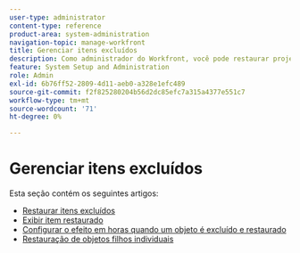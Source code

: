 ```yaml
---
user-type: administrator
content-type: reference
product-area: system-administration
navigation-topic: manage-workfront
title: Gerenciar itens excluídos
description: Como administrador do Workfront, você pode restaurar projetos, tarefas, problemas, documentos e modelos da Workfront se eles tiverem sido excluídos nos últimos 30 dias. Quando um objeto é restaurado, todos os objetos e campos filhos também são restaurados.
feature: System Setup and Administration
role: Admin
exl-id: 6b76ff52-2809-4d11-aeb0-a328e1efc489
source-git-commit: f2f825280204b56d2dc85efc7a315a4377e551c7
workflow-type: tm+mt
source-wordcount: '71'
ht-degree: 0%

---
```


# Gerenciar itens excluídos

Esta seção contém os seguintes artigos:

* [Restaurar itens excluídos](../../../administration-and-setup/manage-workfront/manage-deleted-items/restore-deleted-items.md)
* [Exibir item restaurado](../../../administration-and-setup/manage-workfront/manage-deleted-items/view-restored-items.md)
* [Configurar o efeito em horas quando um objeto é excluído e restaurado](../../../administration-and-setup/manage-workfront/manage-deleted-items/configure-how-hours-affected-when-obj-deleted-restored.md)
* [Restauração de objetos filhos individuais](../../../administration-and-setup/manage-workfront/manage-deleted-items/restoring-individual-child-objects.md)
